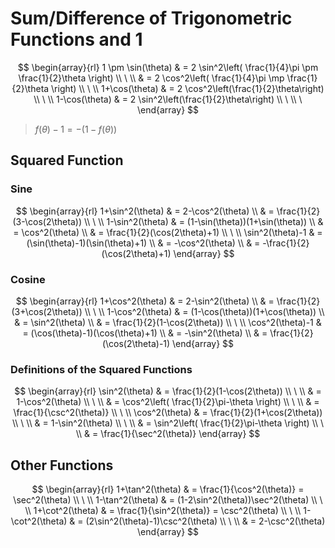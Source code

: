 # Sum/Difference of Trigonometric Functions and 1

$$
\begin{array}{rl}
1 \pm \sin(\theta) & = 2 \sin^2\left(
\frac{1}{4}\pi \pm \frac{1}{2}\theta
\right)
\\
\ 
\\
& = 2 \cos^2\left(
\frac{1}{4}\pi \mp \frac{1}{2}\theta
\right)
\\
\ 
\\
1+\cos(\theta) & = 2 \cos^2\left(\frac{1}{2}\theta\right)
\\
\ 
\\
1-\cos(\theta) & = 2 \sin^2\left(\frac{1}{2}\theta\right)
\\
\ 
\\
\ 
\end{array}
$$

> $f(\theta)-1 = -(1-f(\theta))$

## Squared Function

### Sine

$$
\begin{array}{rl}
1+\sin^2(\theta) & = 2-\cos^2(\theta)
\\
& = \frac{1}{2}(3-\cos(2\theta))
\\
\ 
\\
1-\sin^2(\theta) & = (1-\sin(\theta))(1+\sin(\theta))
\\
& = \cos^2(\theta)
\\
& = \frac{1}{2}(\cos(2\theta)+1)
\\
\ 
\\
\sin^2(\theta)-1 & = (\sin(\theta)-1)(\sin(\theta)+1)
\\
& = -\cos^2(\theta)
\\
& = -\frac{1}{2}(\cos(2\theta)+1)
\end{array}
$$

### Cosine

$$
\begin{array}{rl}
1+\cos^2(\theta) & = 2-\sin^2(\theta)
\\
& = \frac{1}{2}(3+\cos(2\theta))
\\
\ 
\\
1-\cos^2(\theta) & = (1-\cos(\theta))(1+\cos(\theta))
\\
& = \sin^2(\theta)
\\
& = \frac{1}{2}(1-\cos(2\theta))
\\
\ 
\\
\cos^2(\theta)-1 & = (\cos(\theta)-1)(\cos(\theta)+1)
\\
& = -\sin^2(\theta)
\\
& = \frac{1}{2}(\cos(2\theta)-1)
\end{array}
$$

### Definitions of the Squared Functions

$$
\begin{array}{rl}
\sin^2(\theta) & = \frac{1}{2}(1-\cos(2\theta))
\\
\ 
\\
& = 1-\cos^2(\theta)
\\
\ 
\\
& = \cos^2\left(
 \frac{1}{2}\pi-\theta
\right)
\\
\ 
\\
& = \frac{1}{\csc^2(\theta)}
\\
\ 
\\
\cos^2(\theta) & = \frac{1}{2}(1+\cos(2\theta))
\\
\ 
\\
& = 1-\sin^2(\theta)
\\
\ 
\\
& = \sin^2\left(
  \frac{1}{2}\pi-\theta
\right)
\\
\ 
\\
& = \frac{1}{\sec^2(\theta)}
\end{array}
$$

## Other Functions

$$
\begin{array}{rl}
1+\tan^2(\theta) & = \frac{1}{\cos^2(\theta)} = \sec^2(\theta)
\\
\ 
\\
1-\tan^2(\theta) & = (1-2\sin^2(\theta))\sec^2(\theta)
\\
\ 
\\
1+\cot^2(\theta) & = \frac{1}{\sin^2(\theta)} = \csc^2(\theta)
\\
\ 
\\
1-\cot^2(\theta) & = (2\sin^2(\theta)-1)\csc^2(\theta)
\\
\ 
\\
& = 2-\csc^2(\theta)
\end{array}
$$
